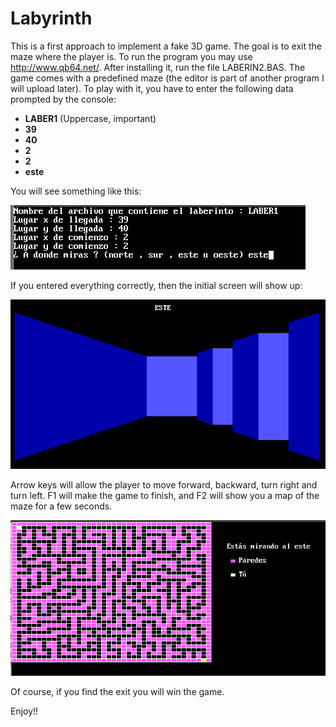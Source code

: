 # Labyrinth
This is a first approach to implement a fake 3D game. The goal is to exit the maze where the player is. To run the program you may use http://www.qb64.net/.
After installing it, run the file LABERIN2.BAS. 
The game comes with a predefined maze (the editor is part of another program I will upload later). To play with it, you have to enter the following data prompted by the console:
- **LABER1** (Uppercase, important)
- **39**
- **40**
- **2**
- **2**
- **este**

You will see something like this:

![Start Screen](screenshot1.png "Start Screen")

If you entered everything correctly, then the initial screen will show up:

![Entering the maze](screenshot2.png "Entering the maze")

Arrow keys will allow the player to move forward, backward, turn right and turn left. 
F1 will make the game to finish, and F2 will show you a map of the maze for a few seconds.

![Map](screenshot3.png "Map")

Of course, if you find the exit you will win the game. 

Enjoy!!

